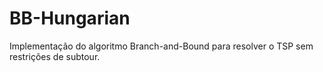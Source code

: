 # BB-Hungarian
Implementação do algoritmo Branch-and-Bound para resolver o TSP sem restrições de subtour.
